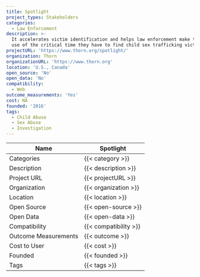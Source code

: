 ```yaml
---
title: Spotlight
project_types: Stakeholders
categories:
  - Law Enforcement
description: >-
  It accelerates victim identification and helps law enforcement make the best
  use of the critical time they have to find child sex trafficking victims.
projectURL: 'https://www.thorn.org/spotlight/'
organization: Thorn
organizationURL: 'https://www.thorn.org'
location: 'U.S., Canada'
open_source: 'No'
open_data: 'No'
compatibility:
  - Web
outcome_measurements: 'Yes'
cost: NA
founded: '2016'
tags:
  - Child Abuse
  - Sex Abuse
  - Investigation
---
```

Name                    |  Spotlight    
------------------------|----
Categories              | {{< category >}} 
Description             | {{< description >}} 
Project URL             | {{< projectURL >}} 
Organization            | {{< organization >}} 
Location                | {{< location >}} 
Open Source             | {{< open-source >}} 
Open Data               | {{< open-data >}} 
Compatibility           | {{< compatibility >}} 
Outcome Measurements    | {{< outcome >}} 
Cost to User            | {{< cost >}} 
Founded                 | {{< founded >}} 
Tags                    | {{< tags >}} 
